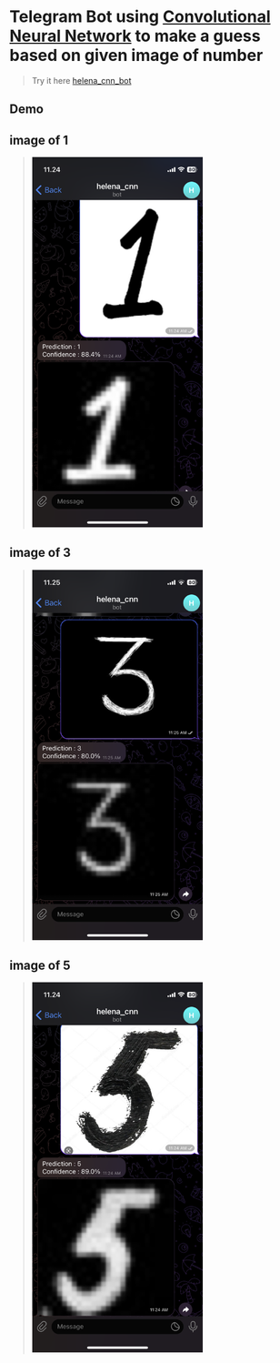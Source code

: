 # Telegram Bot using [Convolutional Neural Network](https://github.com/helenaferdy/machine-learning-convolutional-neural-network) to make a guess based on given image of number
> Try it here [helena_cnn_bot](t.me/helena_cnn_bot)

## Demo
## image of 1
> <img src="static/stock/1.PNG" width="300" />

## image  of 3
> <img src="static/stock/3.PNG" width="300" />

## image of 5
> <img src="static/stock/5.PNG" width="300" />
